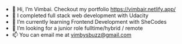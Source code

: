 - 👋 Hi, I’m Vimbai. Checkout my portfolio https://vimbair.netlify.app/
- 👀 I completed  full stack web development with Udacity
- 🌱 I’m currently learning Frontend Development with SheCodes
- 💞️ I’m looking for a junior role fulltime/hybrid / remote
- 📫 You can email me at vimbysbuzz@gmail.com

<!---
Vimby/Vimby is a ✨ special ✨ repository because its `README.md` (this file) appears on your GitHub profile.
You can click the Preview link to take a look at your changes.
--->
